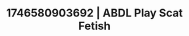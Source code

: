 ---
categories:
- Artistic control
- AI-generated
- Elegant fetish
- Interactive NSFW
- Hidden desires
- Soft spanking
- ASMR
- Cosplay
image: /assets/images/1746580903692.jpg
layout: post
seo:
  description: Featured content with sensual Scat Fetish, ABDL Play. HD images available.
  keywords: Scat Fetish, ABDL Play
  og_image: /assets/images/1746580903692.jpg
  schema_type: VisualArtwork
tags:
- ABDL Play
- '#1746580903692'
- Scat Fetish
title: 1746580903692 | ABDL Play Scat Fetish
---